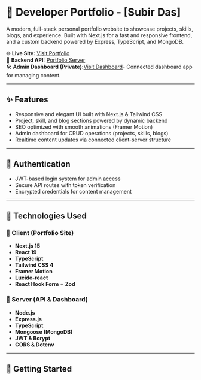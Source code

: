 # 💼 Developer Portfolio - [Subir Das]

A modern, full-stack personal portfolio website to showcase projects, skills, blogs, and experience. Built with Next.js for a fast and responsive frontend, and a custom backend powered by Express, TypeScript, and MongoDB.

🌐 **Live Site:** [Visit Portfolio](https://subirdas-portfolio.vercel.app/)  
📁 **Backend API:** [Portfolio Server](https://my-portfolio-server-five-delta.vercel.app/)  
🛠 **Admin Dashboard (Private):**[Visit Dashboard](https://my-portfolio-dashboard-six.vercel.app/)- Connected dashboard app for managing content.

---

## ✨ Features

- Responsive and elegant UI built with Next.js & Tailwind CSS
- Project, skill, and blog sections powered by dynamic backend
- SEO optimized with smooth animations (Framer Motion)
- Admin dashboard for CRUD operations (projects, skills, blogs)
- Realtime content updates via connected client-server structure

---

## 🔐 Authentication

- JWT-based login system for admin access
- Secure API routes with token verification
- Encrypted credentials for content management

---

## 🧩 Technologies Used

### 🔹 Client (Portfolio Site)
- **Next.js 15**
- **React 19**
- **TypeScript**
- **Tailwind CSS 4**
- **Framer Motion**
- **Lucide-react**
- **React Hook Form** + **Zod**

### 🔸 Server (API & Dashboard)
- **Node.js**
- **Express.js**
- **TypeScript**
- **Mongoose (MongoDB)**
- **JWT & Bcrypt**
- **CORS & Dotenv**

---

## 🚀 Getting Started


